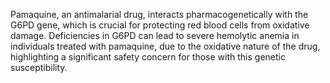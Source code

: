 Pamaquine, an antimalarial drug, interacts pharmacogenetically with the G6PD gene, which is crucial for protecting red blood cells from oxidative damage. Deficiencies in G6PD can lead to severe hemolytic anemia in individuals treated with pamaquine, due to the oxidative nature of the drug, highlighting a significant safety concern for those with this genetic susceptibility.